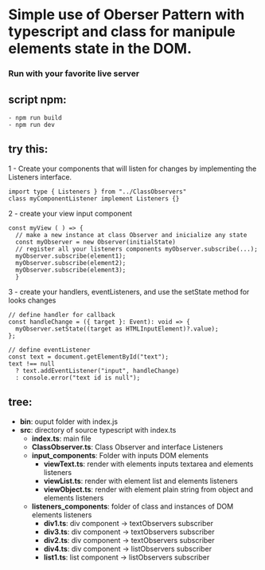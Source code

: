 # Simple use of Oberser Pattern with typescript and class for manipule elements state in the DOM.

### **Run with your favorite live server**

## **script npm**:

```
- npm run build
- npm run dev
```

## try this:

1 - Create your components that will listen for changes by implementing the Listeners interface.

```
import type { Listeners } from "../ClassObservers"
class myComponentListener implement Listeners {}
```

2 - create your view input component

```
const myView ( ) => {
  // make a new instance at class Observer and inicialize any state
  const myObserver = new Observer(initialState)
  // register all your listeners components myObserver.subscribe(...);
  myObserver.subscribe(element1);
  myObserver.subscribe(element2);
  myObserver.subscribe(element3);
  }
```

3 - create your handlers, eventListeners, and use the setState method for looks changes

```
// define handler for callback
const handleChange = ({ target }: Event): void => {
  myObserver.setState((target as HTMLInputElement)?.value);
};

// define eventListener
const text = document.getElementById("text");
text !== null
  ? text.addEventListener("input", handleChange)
  : console.error("text id is null");
```

## **tree**:

- **bin**: ouput folder with index.js
- **src**: directory of source typescript with index.ts
  - **index.ts**: main file
  - **ClassObserver.ts**: Class Observer and interface Listeners
  - **input_components**: Folder with inputs DOM elements
    - **viewText.ts**: render with elements inputs textarea and elements listeners
    - **viewList.ts**: render with element list and elements listeners
    - **viewObject.ts**: render with element plain string from object and elements listeners
  - **listeners_components**: folder of class and instances of DOM elements listeners
    - **div1.ts**: div component -> textObservers subscriber
    - **div3.ts**: div component -> textObservers subscriber
    - **div2.ts**: div component -> textObservers subscriber
    - **div4.ts**: div component -> listObservers subscriber
    - **list1.ts**: list component -> listObservers subscriber
